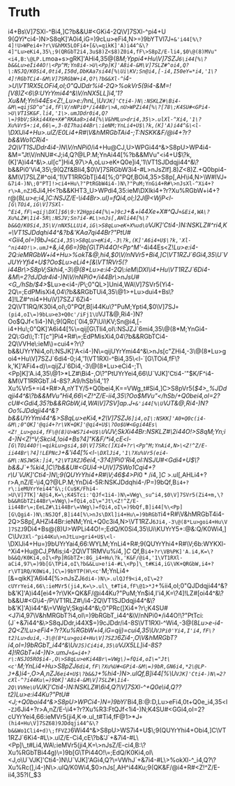 # Truth
i4+Bs\V]7SXl-^Bi4,]C\?b&&U#<GKi4-2Q\V]7SXl-^pi4+U$\;9(QYi*$ci4-)N\>S8qK]'A0i4,iG\=)9cLu>eFi4,N>\=)9bYTVl7J`+&'i44[%\?4]!U>WPei4+?r\V&hMX5LOFi4+[&\=qikK]'A)i44^&\?4]"Lu>eKi4,35\;9(QRGbT2i4,3u$8)Z<$8)Z0i4,fF\>S8pZ/E-li4,$0\@(8)MVu"<i4,B:\@LP.L`moa+s>gRK]'AHi4,35\@(8*M;Yppi4+Hu\V]7SZJ`6\i44[%\?b&&Lu>eIi44O!\<Pp^M;Yn8i4->U\<Pp]K]'A8i4-&M\V]7SLZ#^oi4,Q?\:NSJQ/K0Si4,0ti4,I50d,DbKAa7si44[%\Ui\KV;Sn@i4,[-i4,I50eY=*i4,'1\?4]!RGbTCi4-&M\V]7SRGbW+i4,Q?\?b&&Xl-^`i4->U\VT1RX5LOFi4,oI\;0"QJDdr%i4-2Q\>%okVr5(9i4-&M\=![V$8)Z<$6\9:UYrYmi44^&\V/nNX5LL]i4,'1\?Xu&M;Yn!i44Es\<Z!_Lu>e:/hnL,\U`VJK]'Cti4-)N\:NSKLZ#\Bi4-&M\=qijSD^o^i4,fF\V/nNPi0*/i44Br\>A,nU>WPZi44[%\?[78\;K4SU#<GPi4->U\VT1SK&F.li4,'1\>.umJDdr0i4,Q?\=)9bV;Skki44Xe+X#^RKAa8>i44[%\V&hMLu>dri4,35\>.ulXl-^Xi4,'1\?Xu%Vr5+:i4,66\=,3-0I7hai44Br\:ieNM;YnLi4+U$\?k,(K]'A)i44^&\<l-`\DXlJi4+Hu\>.ulZ/E0Li4+R#\V&hMRGbTAi4-;T\:NSKK&F/@i4+?r\?b&&Wo1CRi4-2Q\VT1SJDdr4i4-)N\V/nNPi0*/i4+Hu\@CJ,U>WPGi44^&\>S8pU>WP4i4-&M\="Jt\V/nNU#<J;i4,Q?\@LP.M;YnAi44[%\?b&&MVu"<i4+U$\?k,(K]'A)i44^&\>.ul[c"]Hi4,97\>A,oLu>eK+Q0e]i4,'1\VT1SJDdqji44^&\?b&&Pi0'Vi4,35\;9(QZf&BIi4,$0\V]7SRGbW3i4-#L\>nJsZlf].$8)Z<$8)Z.+Q0bpi4-&M\V]7SLZ#^oi4,'1\VT1RRGbT[i44[%\;0"PQf,BOi4,35\>S8p[,AH\i4,N>\W#IVJ`+&7i4-)N\;0"PT]!>ci4+Hu\?"PtRGbW4i4-)N\?"PuM;YnGi4+R#\>nJsXl-^Xi4+?r\>A,nZJ`6Ji4,H<\?b&&KHT3_U>WPdi4,35\:ieM\DXlki4+?r\?Xu%RGbW+i4+?r\@(8*Lu>e;i4,]C\:NSJZ/E-\i44Br\>.ul\)=fQi4,oI\;)2J@<WjP\<l-`[G\TOi4,iG\V]7SXl-^Ei4,fF\=qij\DXl]$6\9:Y2Hgpi44[%\=)9cJ`+&+i44Xe+X#^QJ`+&Ei4,WA\?Xu%LZ#\1i4-5R\:NSJV;Sn?i4-#L\>nJs[,AHli44[%\?b&&Q/K0Si4,35\V/nNX5LLUi4,iG\>S8qLu>eK+X%ud\U`VJK]'Cti4-)N\:NSKLZ#^ri4,K=\VT1SJDdqhi44^&\?b&'KAa7qi44Br\?"PtU#<Gii4,oI\=)9bJ`+&Ci4,35\>S8qLu>eKi4,-3\?k,(K]'A6i4+U$\?k,'Xl-^ni44O!\>.umJ`+&,i4,66\=)9b[G\TPi44O!\<Pp^M'*-4i44Es\<Z!_Lu>e:i4-2Q\:ieMRGbW+i4+Hu\>%okT&@,hi4,$0\V/nNVr5+Bi4,]C\VT1RZJ`6Gi4,35\U`VJUYrYfi4+U$\?Oo$Lu>eLi4+[&\VT1RVr5(?i44Br\>S8pV;Skhi4,-3\@(8*Lu>e:i4-2Q\:ieM\DXl\i4+Hu\VT1RZJ`6Di4-&M\=2?dJDdr4i4-)N\V/nNPi0*/i44Br\>nJsU#<G_/hSb/$4>_$Lu>e<i4-/P\;0"QL>]Uni4,WA\V]7SVr5(Yi4-2Q\=;EdPMisXi4,04\?b&&RGbTUi4,35\@1>+Lu>dui4+Bs\?4]!LZ#^ni4+Hu\V]7SZJ`6Zi4-2Q\VT1RQ/K30i4,oI\;0"PQf,B[i44Ku\?"PuM;Ypti4,$0\V]7SJ`+(pi4,oI\=)9bLu>e3+Q0c'/iFj1\U`VJT&@,Ri4-)N\?Oo$QJf<1i4-)N\;9(QRc(`0i4,97\Ui\KV;Sn@i4,[-i4+Hu\;0"QK]'A6i44[%\=qij[G\TIi4,oI\:NSJZJ`6mi4,35\@(8*M;YnGi4-2Q\:Gd\\;T:T[c"]Pi4+R#\=;EdPMisXi4,04\?b&&RGbTCi4-2Q\VVHe\:ieM\)=cui4+?r\?b&&UYrYNi4,oI\:NSJK]'A<i4-)N\=qijUYrYmi44^&\>nJs[c"ZHi4,-3\@(8*Lu>goi4+Hu\V]7SZJ`6di4-0;i4,'1\VT1RXl-^Bi4,35\<l-`[G\TOi4,fF\?k,'K]'AFi4+d)\=qijZJ`6Di4,-3\@(8*Lu>eCi4-;T\<Pp]K]'A.i4,35\@1>*LZ#\Bi4-,O\?"PtUYrYei4,66\U`VJK]'Cti4-'"$K/F^i4-&M\VT1RRGbT.i4-8S\?.A9/hSb!i4,'1\?Xu%Vr5+=i4+R#\>A,nYTY/5+Q0bei4,K=\=VWg\_t#Si4,]C\>S8pVr5(_$4>_%JDdqji44^&\?b&&MVu"Hi4,66\<Z!^Z/E-ii4,35\?Oo$MVu"</hSb/+Q0bei4,oI\=2?cU#<Gdi4,35\?b&&RGbW,i4,WA\V]7SV]ap.J`+&'i44[%\U`VJT&@,Ri4-)N\?Oo%JDdqji44^&\?b&&UYrYmi44^&\>S8qLu>eKi4,*2\V]7SZJ`6]i4,oI\:NSKK]'A0+Q0c(i4-&M\;0"QK]'@qi4+?r\VK+QK]'@qi4+U$\?Oo$U#<Ggi44Es\<Z!_Lu>goi4,fF\@(8)U>WS7i4+U$\U`VJV;SkXi44Br\:NSKLZ#\2i44O!\>S8qM;Yn;i4-)N\<Z!^V;Skci4,!oi4+Bs\?4]"K&F/*i4,cE\<l-`[G\TOi44O!\=qikLu>gsi4,$0\V]7SRc(]Xi4+?r\<Pp^M;YnAi4,N>\<Z!^Z/E-ii44Br\?4]!LEPNcJ`+&'i44[%\<l-`\DXlJi4,'1\?Xu%Vr5(ei4-&M\:NSJWSk:]i4,*2\VT1RZJ`6ei4,-3\?4]!Pi0'Ri4,oI\:NSJU#<Gdi4+U$\?b&&J`+%ki4,]C\?b&&U#<GUi4->U\V]7SWo1Cqi4+?r\U`VJK]'Cti4-)N\;9(QUYrYhi4+R#\V;46$4>_$Pi0*/i4,]C\>%okK]'A<i4-)N\=qijQf,B]i44[%\U`VJK]'Cti4-)N\:NSJV;Skgi4,]C\;K4SU#<GUi4->U\VVFOi4,-3\@CJ,J`+%ki4,Q?\?Xu&M;Yn!i4,-3\@(8*Lu>eFi4,N>\@LP.Lu>doi4-&M\=2?cMVu"<i44Br\:ieNM;YnLi44Br\>A,nU>WPQi4,N>\?b&&U>WPei4,K=\V/nNU#<J;i44Es\>nJsPi0',i4,oI\?4]!JKWm\Qf,B[i4,'1\?Xu%Vr5(Qi4-/P\VT1RLZ#^t+Q0bri4-&M\V]7SLZ#\/i4-2Q\VT1SKAa7qi4+U$\>.ul[,AHLi4+?r\>A,nZ/E-\i4,Q?\@LP.M;YnDi4-5R\:NSKJDdqhi4-/P\=)9bQf,B`i4+?r\:ieMUYrYei44^&\;(Cu$K/Fhi4->U\V]7TK]'A@i4,K=\;K4STci:'QJf<1i4-)N\=VWg\_su^i4,$0\V]7SVr5(Zi4+m,\?b&&RGbTZi44Br\=VWg\)=fQi4,oI\="Jt\<Z!^Z/E-ii44Br\=;EeLZ#\1i44Br\=VWg\)=fQi4,oI\=)9bQf,B]i44[%\<Pp][G\Qgi4-)N\:NSJQf,B]i44[%\>nJs\DXl]i4+Hu\=)9bRGbT`i4+R#\V&hMRGbT4i4-2Q\>S8p[,AHZi44Br\:ieNM;YnL+Q0c3i4,N>\VT1RZJ`6Ji4,-3\@(8*Lu>goi4+Hu\V]7SZJ`9Di4+Bs\@(8)U>WPLi44O!\=;EdQ/K0Si4,35\Ui\KUYrY5+:@&:Q/K0Wi4,]C\U`VJXl-^pi44Ku\>nJtLu>gri4+U$\<l-`\DXlJi4+Hu\=)9bUYrYai4,66\:WYLM;YnLi4+R#\;9(QUYrYhi4+R#\V;6b\:WYKXl-^Xi4+Hu\@CJ,PMis;i4-2Q\VT1RMVu%$i4,]C\>%olJDdr<i4,WA\@:D+Xl-a?i4+Hu\V]7SZJ`9Ei4,WA\?Oo$Qf,B`i4+?r\VB%PK]'A.i4,K=\?b&&Q/K0Ki4,oI\<Pp]RGbTZ+:8G_i4+Hu\?k,'K&F/@i4,'1\VT1RXl-aCi4,97\=)9b[G\TPi4,oI\?b&&Lu>e!i4-#L\<Pp]\_t#Ki4,iG\VK+QRGbW,i4+?r\VT1RQ/K0Wi4,]C\=)9bYTP(H\<c'`M;YnLi4+[&\=qikK]'A6i44[%\>nJsZJ`6di4-)N\>.ulQJf9<i4,oI\=2?cUYrYei4,66\:ieMVr5(ji4,K=\>.ul\_t#Ti4,fF\@1>*J`+%ii4,oI\;0"QJDdqji44^&\?b&'K]'A)i44[ei4+?r\VK+QK&F/@i44Ku\?"PuM;Yn$i4,I'i4,K=\?4]!LZ#[oi44^&\?b&&U#<G\i4-/P\VT1RLZ#\/i4-2Q\VT1SJDdqji44^&\?b&'K]'A)i44^&\=VWgV;Skgi44^&\;0"PRc(]Xi4+?r\;K4SU#<J7i4,97\V&hMRGbT?i4,oI\=)9bRGbT_i44^&\V/nNPi0*/i44O!\?"PtTci:(J`+&7i44^&\>S8qJDdr,i44X$\=)9cJDdr/i4-8S\VT1RXl-^Wi4,-3\@(8*Lu>e-i4-2Q\<Z!_Lu>eFi4+?r\?Xu%RGbW+i4,iG\=qij\)=cui4,35\U`VJPi0'Yi4,I'i4,fF\?t2)Lu>dui4,-3\@(8*Lu>goi4+Hu\V]7SZJ`6Zi4-,O\V&hMRGbT?i4,oI\=)9bRGbT_i44^&\U`VJS)Ci4i4,35\U`VJX5LL]i4-8S\?4]!RGbT+i4-)N\>.umJ`+&=i4+?r\:NSJO5RO$i4-,O\>S8qLu>eKi44Br\=VWg\)=fQi4,oI\="Jt\<c'`M;YnLi4+Hu\>S8pZJ`6di4,fF\?Xu%U#<GPi4-&M\=)9bR,GN6i4,*2\@LP-J`+&)i4-,O\>A,nZJ`6ei4+U$\?b&&J`+%hi4-)N\>.ulQf,B]i44[%\U`VJK]'Cti4-)N\=2?cXl-^?i44Ku\=)9bK]'A8i4-&M\V]7SLZ#\1i4-2Q\VVHe\U`VJK]'Cti4-)N\:NSKLZ#\6i4,Q?\V]7SXl-^_+Q0e\i4,Q?\?t2)Lu>e:i44Ku\?"PtU#<J;+Q0boi44^&\>S8pU>WPCi4-)N\=)9bYi*'Bi4,B:\@:D,Lu>eFi4,0t+Q0e_i4,35\<l-`ZJ`6Ji4+?r\>A,nZ/E-\i4+?r\?Xu%R3:FtQJf<1i4-)N\;K4SU#<GGi4,oI\=2?cUYrYei4,66\:ieMVr5(ji4,K=\>.ul\_t#Ti4,fF\@1>*J`+(hi4+Hu\V]7SZ68)9JDdqji44^&\?b&&Wo1Cli4+d)\;fFVZJ`6Wi44^&\>S8pU>WS7i4+U$\;9(QUYrYhi4+Obi4,]C\VT1RZJ`6Ki4-#L\>.ulZ/E-Ci4,cE\?b&'J`+&7i4-#L\<Pp]\_t#Li4,WA\:ieMVr5(ji4,K=\>nJsZ/E-ci4,B:\?Xu%RGbTBi44g)\=)9b[G\TPi44O!\=;EdQ/K0Ki4,oI\<J,o\U`VJK]'Cti4-)N\U`VJK]'AGi4,Q?\=VWhJ`+&7i4-#L\>%okXl-^_i4,Q?\?Xu%Rc(],i4-)N\>.ulQ/K0Wi4,$0\>nJs[,AH^i44Ku\;9(QK&F/@i4+R#\<Z!^Z/E-ii4,35\?I(_$3
